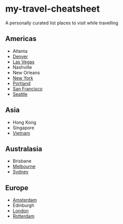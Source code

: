 # my-travel-cheatsheet
A personally curated list places to visit while travelling

## Americas
* Atlanta
* [Denver](denver.md)
* [Las Vegas](las-vegas.md)
* Nashville
* New Orleans
* [New York](new-york-city.md)
* [Portland](portland.md)
* [San Francisco](san-francisco.md)
* [Seattle](seattle.md)

## Asia
* Hong Kong
* Singapore
* [Vietnam](vietnam.md)

## Australasia
* Brisbane
* [Melbourne](melbourne.md)
* [Sydney](sydney.md)

## Europe
* [Amsterdam](amsterdam.md)
* Edinburgh
* [London](london.md)
* [Rotterdam](rotterdam.md)
